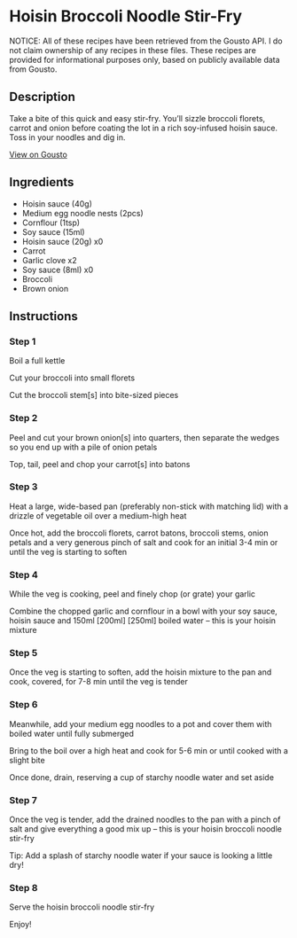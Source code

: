# Hoisin Broccoli Noodle Stir-Fry

NOTICE: All of these recipes have been retrieved from the Gousto API. I do not claim ownership of any recipes in these files. These recipes are provided for informational purposes only, based on publicly available data from Gousto.

## Description

Take a bite of this quick and easy stir-fry. You’ll sizzle broccoli florets, carrot and onion before coating the lot in a rich soy-infused hoisin sauce. Toss in your noodles and dig in.

[View on Gousto](https://www.gousto.co.uk/recipes/cookbook/hoisin-broccoli-noodle-stir-fry)

## Ingredients

- Hoisin sauce (40g)
- Medium egg noodle nests (2pcs)
- Cornflour (1tsp)
- Soy sauce (15ml)
- Hoisin sauce (20g) x0
- Carrot
- Garlic clove x2
- Soy sauce (8ml) x0
- Broccoli
- Brown onion

## Instructions


### Step 1

Boil a full kettle

Cut your broccoli into small florets

Cut the broccoli stem[s] into bite-sized pieces


### Step 2

Peel and cut your brown onion[s]<span class="text-danger"> </span>into quarters, then separate the wedges so you end up with a pile of onion petals

Top, tail, peel and chop your carrot[s] into batons


### Step 3

Heat a large, wide-based pan (preferably non-stick with matching lid) with a drizzle of vegetable oil over a medium-high heat

Once hot, add the broccoli florets, carrot batons, broccoli stems, onion petals and a very generous pinch of salt and cook for an initial 3-4 min or until the veg is starting to soften


### Step 4

While the veg is cooking, peel and finely chop (or grate) your garlic

Combine the chopped garlic and cornflour in a bowl with your soy sauce, hoisin sauce and 150ml<span class="text-purple"> [200ml]</span> <span class="text-danger">[250ml] </span>boiled water – this is your hoisin mixture


### Step 5

Once the veg is starting to soften, add the hoisin mixture to the pan and cook, covered, for 7-8 min until the veg is tender


### Step 6

Meanwhile, add your medium egg noodles to a pot and cover them with boiled water until fully submerged

Bring to the boil over a high heat and cook for 5-6 min or until cooked with a slight bite

Once done, drain, reserving a cup of starchy noodle water and set aside


### Step 7

Once the veg is tender, add the drained noodles to the pan with a pinch of salt and give everything a good mix up – this is your hoisin broccoli noodle stir-fry

Tip: Add a splash of starchy noodle water if your sauce is looking a little dry!

### Step 8

Serve the hoisin broccoli noodle stir-fry

Enjoy!

